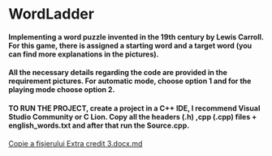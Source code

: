 # WordLadder
#### Implementing a word puzzle invented in the 19th century by Lewis Carroll. For this game, there is assigned a starting word and a target word (you can find more explanations in the pictures).
#### All the necessary details regarding the code are provided in the requirement pictures. For automatic mode, choose option 1 and for the playing mode choose option 2.
#### TO RUN THE PROJECT, create a project in a C++ IDE, I recommend Visual Studio Community or C Lion. Copy all the headers (.h) ,cpp (.cpp) files + english_words.txt and after that run the Source.cpp.

[Copie a fișierului Extra credit 3.docx.md](https://github.com/user-attachments/files/17189349/Copie.a.fi.ierului.Extra.credit.3.docx.md)

